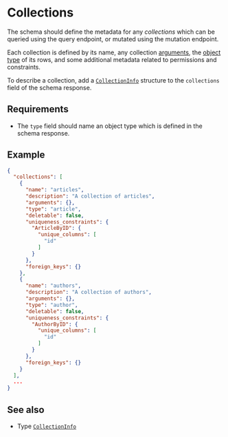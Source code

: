 # Collections

The schema should define the metadata for any _collections_ which can be queried using the query endpoint, or mutated using the mutation endpoint.

Each collection is defined by its name, any collection [arguments](../queries/arguments.md), the [object type](./object-types.md) of its rows, and some additional metadata related to permissions and constraints.

To describe a collection, add a [`CollectionInfo`](../../reference/types.md#collectioninfo) structure to the `collections` field of the schema response.

## Requirements

- The `type` field should name an object type which is defined in the schema response.

## Example

```json
{
  "collections": [
    {
      "name": "articles",
      "description": "A collection of articles",
      "arguments": {},
      "type": "article",
      "deletable": false,
      "uniqueness_constraints": {
        "ArticleByID": {
          "unique_columns": [
            "id"
          ]
        }
      },
      "foreign_keys": {}
    },
    {
      "name": "authors",
      "description": "A collection of authors",
      "arguments": {},
      "type": "author",
      "deletable": false,
      "uniqueness_constraints": {
        "AuthorByID": {
          "unique_columns": [
            "id"
          ]
        }
      },
      "foreign_keys": {}
    }
  ],
  ...
}
```


## See also

- Type [`CollectionInfo`](../../reference/types.md#collectioninfo)